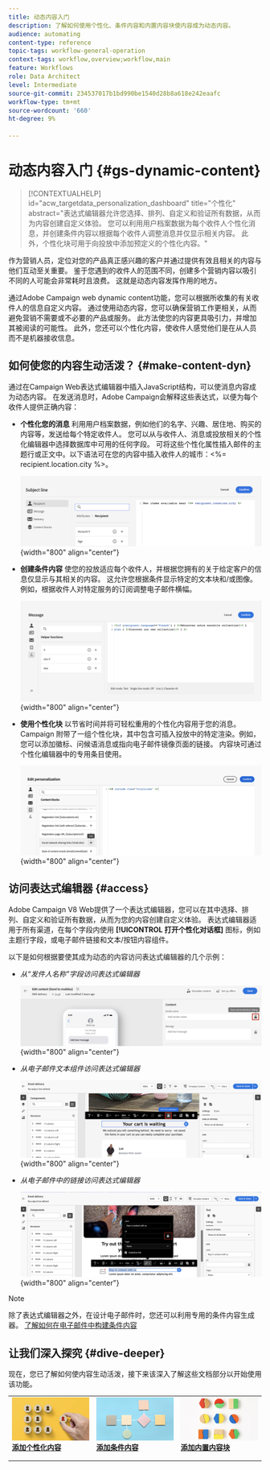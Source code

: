 ```yaml
---
title: 动态内容入门
description: 了解如何使用个性化、条件内容和内置内容块使内容成为动态内容。
audience: automating
content-type: reference
topic-tags: workflow-general-operation
context-tags: workflow,overview;workflow,main
feature: Workflows
role: Data Architect
level: Intermediate
source-git-commit: 234537017b1bd990be1540d28b8a618e242eaafc
workflow-type: tm+mt
source-wordcount: '660'
ht-degree: 9%

---
```



# 动态内容入门 {#gs-dynamic-content}

>[!CONTEXTUALHELP]
>id="acw_targetdata_personalization_dashboard"
>title="个性化"
>abstract="表达式编辑器允许您选择、排列、自定义和验证所有数据，从而为内容创建自定义体验。 您可以利用用户档案数据为每个收件人个性化消息，并创建条件内容以根据每个收件人调整消息并仅显示相关内容。 此外，个性化块可用于向投放中添加预定义的个性化内容。"

作为营销人员，定位对您的产品真正感兴趣的客户并通过提供有效且相关的内容与他们互动至关重要。 鉴于您遇到的收件人的范围不同，创建多个营销内容以吸引不同的人可能会非常耗时且浪费。 这就是动态内容发挥作用的地方。

通过Adobe Campaign web dynamic content功能，您可以根据所收集的有关收件人的信息自定义内容。 通过使用动态内容，您可以确保营销工作更相关，从而避免营销不需要或不必要的产品或服务。 此方法使您的内容更具吸引力，并增加其被阅读的可能性。 此外，您还可以个性化内容，使收件人感觉他们是在从人员而不是机器接收信息。

## 如何使您的内容生动活泼？ {#make-content-dyn}

通过在Campaign Web表达式编辑器中插入JavaScript结构，可以使消息内容成为动态内容。 在发送消息时，Adobe Campaign会解释这些表达式，以便为每个收件人提供正确内容：

* **个性化您的消息** 利用用户档案数据，例如他们的名字、兴趣、居住地、购买的内容等，发送给每个特定收件人。 您可以从与收件人、消息或投放相关的个性化编辑器中选择数据库中可用的任何字段。 可将这些个性化属性插入邮件的主题行或正文中。以下语法可在您的内容中插入收件人的城市：&lt;%= recipient.location.city %>。

  ![](assets/perso-subject-line.png){width="800" align="center"}

* **创建条件内容** 使您的投放适应每个收件人，并根据您拥有的关于给定客户的信息仅显示与其相关的内容。 这允许您根据条件显示特定的文本块和/或图像。 例如，根据收件人对特定服务的订阅调整电子邮件横幅。

  ![](assets/condition-sample.png){width="800" align="center"}

* **使用个性化块** 以节省时间并将可轻松重用的个性化内容用于您的消息。 Campaign 附带了一组个性化块，其中包含可插入投放中的特定渲染。例如，您可以添加徽标、问候语消息或指向电子邮件镜像页面的链接。 内容块可通过个性化编辑器中的专用条目使用。

  ![](assets/content-blocks.png){width="800" align="center"}

## 访问表达式编辑器 {#access}

Adobe Campaign V8 Web提供了一个表达式编辑器，您可以在其中选择、排列、自定义和验证所有数据，从而为您的内容创建自定义体验。 表达式编辑器适用于所有渠道，在每个字段内使用 **[!UICONTROL 打开个性化对话框]** 图标，例如主题行字段，或电子邮件链接和文本/按钮内容组件。

以下是如何根据要使其成为动态的内容访问表达式编辑器的几个示例：

* *从“发件人名称”字段访问表达式编辑器*

  ![](assets/expression-editor-access.png){width="800" align="center"}

* *从电子邮件文本组件访问表达式编辑器*

  ![](assets/expression-editor-access-email.png){width="800" align="center"}

* *从电子邮件中的链接访问表达式编辑器*

  ![](assets/perso-link-insert-icon.png){width="800" align="center"}

>[!NOTE]
>
>除了表达式编辑器之外，在设计电子邮件时，您还可以利用专用的条件内容生成器。 [了解如何在电子邮件中构建条件内容](conditions.md)

## 让我们深入探究 {#dive-deeper}

现在，您已了解如何使内容生动活泼，接下来该深入了解这些文档部分以开始使用该功能。

<table style="table-layout:fixed"><tr style="border: 0;">
<td>
<a href="personalize.md">
<img alt="个性化内容" src="assets/do-not-localize/dynamic-personalization.jpg">
</a>
<div>
<a href="personalize.md"><strong>添加个性化内容</strong></a>
</div>
<p>
</td>
<td>
<a href="conditions.md">
<img alt="商机" src="assets/do-not-localize/dynamic-conditional.jpg">
</a>
<div><a href="conditions.md"><strong>添加条件内容</strong>
</div>
<p>
</td>
<td>
<a href="content-blocks.md">
<img alt="不常见" src="assets/do-not-localize/dynamic-content-blocks.jpg">
</a>
<div>
<a href="content-blocks.md"><strong>添加内置内容块</strong></a>
</div>
<p></td>
</tr></table>
